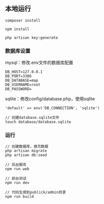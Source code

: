 ## 本地运行


```
composer install

npm install

php artisan key:generate

```

### 数据库设置

mysql：修改.env文件的数据库配置

```
DB_HOST=127.0.0.1
DB_PORT=3306
DB_DATABASE=map
DB_USERNAME=root
DB_PASSWORD=

```

sqlite：修改config/database.php，使用sqlite

```
'default' => env('DB_CONNECTION', 'sqlite')

// 创建database.sqlite文件
touch database/database.sqlite

```


### 运行

```
// 创建数据库，填充数据
php artisan migrate
php artisan db:seed

// 后台服务
npm run web

// 前台测试
npm run dev

// 代码生成到publick/admin目录
npm run build

```
